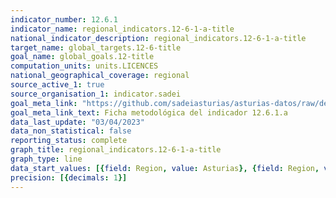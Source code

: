 ```yaml
---
indicator_number: 12.6.1
indicator_name: regional_indicators.12-6-1-a-title
national_indicator_description: regional_indicators.12-6-1-a-title
target_name: global_targets.12-6-title
goal_name: global_goals.12-title
computation_units: units.LICENCES
national_geographical_coverage: regional
source_active_1: true
source_organisation_1: indicator.sadei
goal_meta_link: "https://github.com/sadeiasturias/asturias-datos/raw/develop/descargas/metodologia/12.6.1.a.pdf"
goal_meta_link_text: Ficha metodológica del indicador 12.6.1.a
data_last_update: "03/04/2023"
data_non_statistical: false
reporting_status: complete
graph_title: regional_indicators.12-6-1-a-title
graph_type: line
data_start_values: [{field: Region, value: Asturias}, {field: Region, value: España}]
precision: [{decimals: 1}]
---
```

